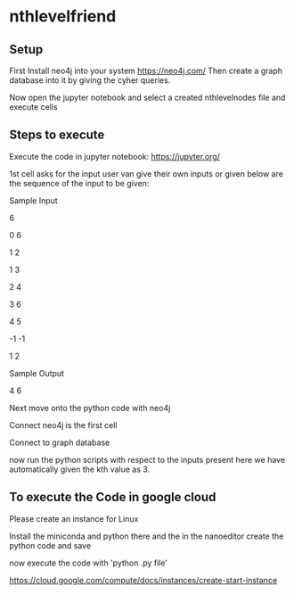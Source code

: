 # nthlevelfriend

## Setup
First Install neo4j into your system
https://neo4j.com/
Then create a graph database into it by giving the cyher queries.

Now open the jupyter notebook and select a created nthlevelnodes file and execute cells 

## Steps to execute

Execute the code in jupyter notebook:
https://jupyter.org/

1st cell asks for the input user van give their own inputs or given below are the sequence of the input to be given:


Sample Input

6

0 6

1 2

1 3

2 4

3 6

4 5

-1 -1

1 2

Sample Output

4 6

Next move onto the python code with neo4j 

Connect neo4j is the first cell

Connect to graph database

now run the python scripts with respect to the inputs present here we have automatically given the kth value as 3.

## To execute the Code in google cloud

Please create an instance for Linux

Install the miniconda and python there and the in the nanoeditor create the python code and save

now execute the code with 'python .py file'

https://cloud.google.com/compute/docs/instances/create-start-instance



